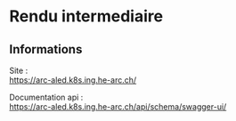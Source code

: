 # Rendu intermediaire

## Informations

Site :  
https://arc-aled.k8s.ing.he-arc.ch/

Documentation api :  
https://arc-aled.k8s.ing.he-arc.ch/api/schema/swagger-ui/






